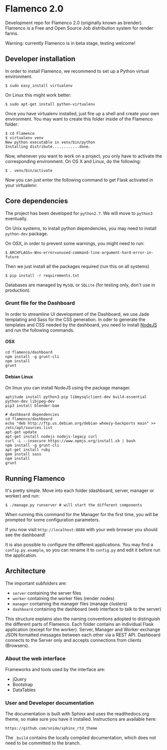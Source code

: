 # Flamenco 2.0

Development repo for Flamenco 2.0 (originally known as brender). Flamenco is a
Free and Open Source Job distribution system for render farms.

Warning: currently Flamenco is in beta stage, testing welcome!

## Developer installation

In order to install Flamenco, we recommend to set up a Python virtual environment.

```
$ sudo easy_install virtualenv
```

On Linux this might work better:

```
$ sudo apt-get install python-virtualenv
```

Once you have virtualenv installed, just fire up a shell and create your own environment. You may want to create this folder inside of the Flamenco folder:

```
$ cd Flamenco
$ virtualenv venv
New python executable in venv/bin/python
Installing distribute............done.
```

Now, whenever you want to work on a project, you only have to activate the
corresponding environment. On OS X and Linux, do the following:

```
$ . venv/bin/activate
```

Now you can just enter the following command to get Flask activated in your
virtualenv:

## Core dependencies

The project has been developed for `python2.7`. We will move to `python3`
eventually.

On Unix systems, to install python dependencies, you may need to install
`python-dev` package.

On OSX, in order to prevent some warnings, you might need to run:

```
$ ARCHFLAGS=-Wno-error=unused-command-line-argument-hard-error-in-future
```

Then we just install all the packages required (run this on all systems)

```
$ pip install -r requirements.txt
```

Databases are managed by `MySQL` or `SQLite` (for testing only, don't use in production).


### Grunt file for the Dashboard
In order to streamline UI development of the Dashboard, we use Jade templating
and Sass for the CSS generation. In oder to generate the templates and CSS needed
by the dashboard, you need to install [NodeJS](https://nodejs.org/en/) and run
the following commands.

#### OSX
```
cd flamenco/dashboard
npm install -g grunt-cli
npm install
grunt
```

#### Debian Linux
On linux you can install NodeJS using the package manager.
```
aptitude install python3-pip libmysqlclient-dev build-essential python-dev libjpeg-dev
pip3 install blender-bam

# dashboard dependencies
cd flamenco/dashboard
echo "deb http://ftp.us.debian.org/debian wheezy-backports main" >> /etc/apt/sources.list
apt-get update
apt-get install nodejs nodejs-legacy curl
curl -L --insecure https://www.npmjs.org/install.sh | bash
npm install -g grunt-cli
apt-get install ruby
gem install sass
npm install
grunt
```

## Running Flamenco
It's pretty simple. Move into each folder (dashboard, server, manager or worker)
and run:

```
$ ./manage.py runserver # will start the different components
```

When running this command for the Manager for the first time, you will be
prompted for some configuration parameters.

If you now visit `http://localhost:8888` with your web browser you should see the dashboard!

It is also possible to configure the different applications. You may find a `config.py.example`, so you can rename it to `config.py` and edit it before run the application.

## Architecture
The important subfolders are:

* `server` containing the server files
* `worker` containing the worker files (render nodes)
* `manager` containing the manager files (manage clusters)
* `dashboard` containing the dashboard (web interface to talk to the server)

This structure explains also the naming conventions adopted to distinguish the
different parts of Flamenco.
Each folder contains an individual Flask application (except for the worker).
Server, Manager and Worker exchange JSON formatted messages between each other
via a REST API.
Dashboard connects to the Server only and accepts connections from clients (Browsers).


### About the web interface
Frameworks and tools used by the interface are:

* jQuery
* Bootstrap
* DataTables

### User and Developer documentation

The documentation is built with Sphinx and uses the readthedocs.org theme, so
make sure you have it installed. Instructions are available here:

`https://github.com/snide/sphinx_rtd_theme`

The `_build` contains the locally compiled documentation, which does not need
to be committed to the branch.
